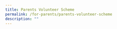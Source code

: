 ```yaml
---
title: Parents Volunteer Scheme
permalink: /for-parents/parents-volunteer-scheme
description: ""
---
```

